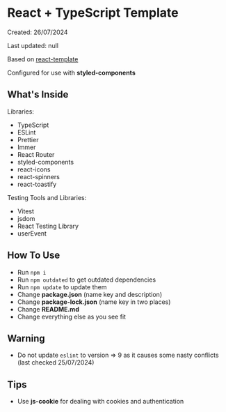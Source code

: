 # React + TypeScript Template

Created: 26/07/2024

Last updated: null

Based on [react-template](https://github.com/dziubenzo/react-template)

Configured for use with **styled-components**

## What's Inside

Libraries:

- TypeScript
- ESLint
- Prettier
- Immer
- React Router
- styled-components
- react-icons
- react-spinners
- react-toastify

Testing Tools and Libraries:

- Vitest
- jsdom
- React Testing Library
- userEvent

## How To Use

- Run `npm i`
- Run `npm outdated` to get outdated dependencies
- Run `npm update` to update them
- Change **package.json** (name key and description)
- Change **package-lock.json** (name key in two places)
- Change **README.md**
- Change everything else as you see fit

## Warning

- Do not update `eslint` to version => 9 as it causes some nasty conflicts (last checked 25/07/2024)

## Tips

- Use **js-cookie** for dealing with cookies and authentication
